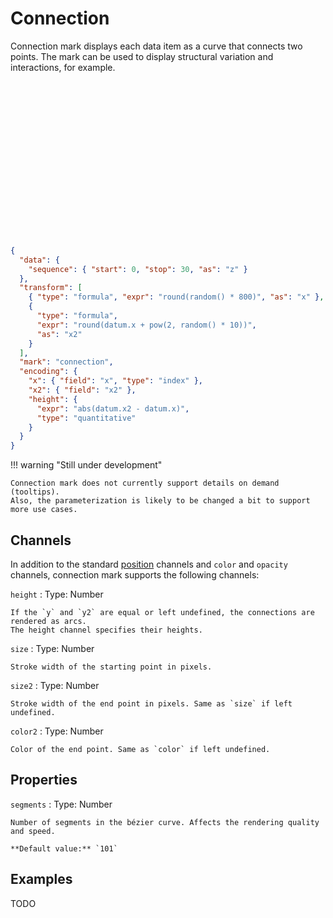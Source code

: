 # Connection

Connection mark displays each data item as a curve that connects two points.
The mark can be used to display structural variation and interactions, for example.

<div class="embed-example">
<div class="embed-container" style="height: 250px"></div>
<div class="embed-spec">

```json
{
  "data": {
    "sequence": { "start": 0, "stop": 30, "as": "z" }
  },
  "transform": [
    { "type": "formula", "expr": "round(random() * 800)", "as": "x" },
    {
      "type": "formula",
      "expr": "round(datum.x + pow(2, random() * 10))",
      "as": "x2"
    }
  ],
  "mark": "connection",
  "encoding": {
    "x": { "field": "x", "type": "index" },
    "x2": { "field": "x2" },
    "height": {
      "expr": "abs(datum.x2 - datum.x)",
      "type": "quantitative"
    }
  }
}
```

</div>
</div>

!!! warning "Still under development"

    Connection mark does not currently support details on demand (tooltips).
    Also, the parameterization is likely to be changed a bit to support
    more use cases.

## Channels

In addition to the standard [position](../encoding/index.md) channels and
`color` and `opacity` channels, connection mark supports the following channels:

`height`
: Type: Number

    If the `y` and `y2` are equal or left undefined, the connections are rendered as arcs.
    The height channel specifies their heights.

`size`
: Type: Number

    Stroke width of the starting point in pixels.

`size2`
: Type: Number

    Stroke width of the end point in pixels. Same as `size` if left undefined.

`color2`
: Type: Number

    Color of the end point. Same as `color` if left undefined.

## Properties

`segments`
: Type: Number

    Number of segments in the bézier curve. Affects the rendering quality and speed.

    **Default value:** `101`

## Examples

TODO
